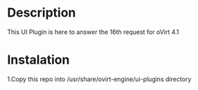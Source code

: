 Description
=============================

This UI Plugin is here to answer the 16th request for oVirt 4.1

Instalation
=============================
1.Copy this repo into /usr/share/ovirt-engine/ui-plugins directory

